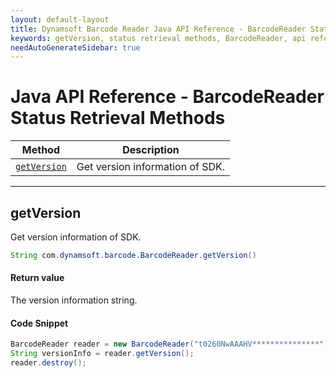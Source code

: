 ```yaml
---
layout: default-layout
title: Dynamsoft Barcode Reader Java API Reference - BarcodeReader Status Retrieval Methods
keywords: getVersion, status retrieval methods, BarcodeReader, api reference, java
needAutoGenerateSidebar: true
---
```


# Java API Reference - BarcodeReader Status Retrieval Methods

  | Method               | Description |
  |----------------------|-------------|
  | [`getVersion`](#getversion) | Get version information of SDK.|

  ---






## getVersion

Get version information of SDK.

```java
String com.dynamsoft.barcode.BarcodeReader.getVersion()	
```

#### Return value
The version information string.

#### Code Snippet
```java
BarcodeReader reader = new BarcodeReader("t0260NwAAAHV***************");
String versionInfo = reader.getVersion();
reader.destroy();
```
